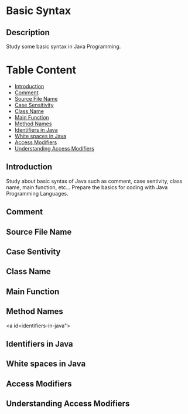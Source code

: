 # Basic Syntax
## Description
Study some basic syntax in Java Programming.

# Table Content
- [Introduction](#introduction)
- [Comment](#comment)
- [Source File Name](#source-file-name)
- [Case Sensitivity](#case-sensitivity)
- [Class Name](#class-name)
- [Main Function](#main-function)
- [Method Names](#method-names)
- [Identifiers in Java](#identifiers-in-java)
- [White spaces in Java](#white-space-in-java)
- [Access Modifiers](#access-modifiers)
- [Understanding Access Modifiers](#understanding-access-modifiers)

<a id="introduction"></a>
## Introduction 
Study about basic syntax of Java such as comment, case sentivity, class name, main function, etc...
Prepare the basics for coding with Java Programming Languages.
<a id="comment"></a>
## Comment
<a id="source-file-name"></a>
## Source File Name
<a id="case-sentivity"></a>
## Case Sentivity
<a id="class-name"></a>
## Class Name 
<a id="main-function"></a>
## Main Function
<a id="method-names"></a>
## Method Names
<a id=identifiers-in-java"></a>
## Identifiers in Java
<a id="white-spaces-in-java"></a>
## White spaces in Java
<a id="access0modifiers"></a>
## Access Modifiers
<a id="understanding-access-modifiers"></a>
## Understanding Access Modifiers
